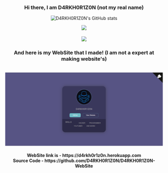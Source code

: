 <div class="content" align="center">
<h3 style="-webkit-touch-callout: none; -webkit-user-select: none; -khtml-user-select: none; -moz-user-select: none; -ms-user-select: none; user-select: none;" align="center">Hi there, I am D4RKH0R1Z0N (not my real name)</h3>

![D4RKH0R1Z0N's GitHub stats](https://github-readme-stats.vercel.app/api?username=D4RKH0R1Z0N&show_icons=true&include_all_commits=true&theme=react&hide_border=true)

<a href="https://github.com/D4RKH0R1Z0N/gphish">
  <img src="https://img.shields.io/badge/Latest%20Project!-GPhish-blue?style=for-the-badge&logo=github&link=https://github.com/D4RKH0R1Z0N&link=https://github.com/D4RKH0R1Z0N">
</a>
  
</div>
<br style="-webkit-touch-callout: none; -webkit-user-select: none; -khtml-user-select: none; -moz-user-select: none; -ms-user-select: none; user-select: none;">
<div align="center"><img src="https://komarev.com/ghpvc/?username=D4RKH0R1Z0N&style=for-the-badge&color=50cafb"></div>
<h3 align="center">And here is my WebSite that I made! (I am not a expert at making website's)</h2>
<br>
<img style="-webkit-touch-callout: none; -webkit-user-select: none; -khtml-user-select: none; -moz-user-select: none; -ms-user-select: none; user-select: none;" src="img/website.png">
<h4 style="-webkit-touch-callout: none; -webkit-user-select: none; -khtml-user-select: none; -moz-user-select: none; -ms-user-select: none; user-select: none;" align="center">WebSite link is - https://d4rkh0r1z0n.herokuapp.com <br style="height: 2px; -webkit-touch-callout: none; -webkit-user-select: none; -khtml-user-select: none; -moz-user-select: none; -ms-user-select: none; user-select: none;" align="center"> Source Code - https://github.com/D4RKH0R1Z0N/D4RKH0R1Z0N-WebSite</h4>
